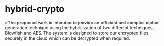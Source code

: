 # hybrid-crypto
#The proposed work is intended to provide an efficient and complex cipher generation technique using the hybridization of two different techniques, Blowfish and AES. The system is designed to store our encrypted files securely in the cloud which can be decrypted when required.
